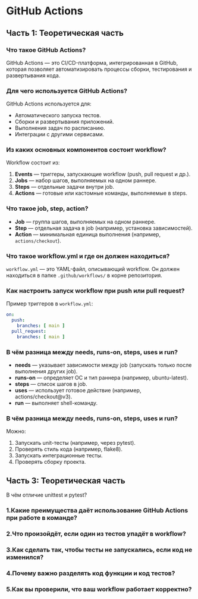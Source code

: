 # GitHub Actions

## Часть 1: Теоретическая часть

### Что такое GitHub Actions?
GitHub Actions — это CI/CD-платформа, интегрированная в GitHub, которая позволяет автоматизировать процессы сборки, тестирования и развертывания кода.

### Для чего используется GitHub Actions?
GitHub Actions используется для:
- Автоматического запуска тестов.
- Сборки и развертывания приложений.
- Выполнения задач по расписанию.
- Интеграции с другими сервисами.

### Из каких основных компонентов состоит workflow?
Workflow состоит из:
1. **Events** — триггеры, запускающие workflow (push, pull request и др.).
2. **Jobs** — набор шагов, выполняемых на одном раннере.
3. **Steps** — отдельные задачи внутри job.
4. **Actions** — готовые или кастомные команды, выполняемые в steps.

### Что такое job, step, action?
- **Job** — группа шагов, выполняемых на одном раннере.
- **Step** — отдельная задача в job (например, установка зависимостей).
- **Action** — минимальная единица выполнения (например, `actions/checkout`).

### Что такое workflow.yml и где он должен находиться?
`workflow.yml` — это YAML-файл, описывающий workflow. Он должен находиться в папке `.github/workflows/` в корне репозитория.

### Как настроить запуск workflow при push или pull request?
Пример триггеров в `workflow.yml`:
```yaml
on:
  push:
    branches: [ main ]
  pull_request:
    branches: [ main ]
```

### В чём разница между needs, runs-on, steps, uses и run?
- **needs** — указывает зависимости между job (запускать только после выполнения других job).
- **runs-on** — определяет ОС и тип раннера (например, ubuntu-latest).
- **steps** — список шагов в job.
- **uses** — использует готовое действие (например, actions/checkout@v3).
- **run** — выполняет shell-команду.

### В чём разница между needs, runs-on, steps, uses и run?
Можно:

1. Запускать unit-тесты (например, через pytest).
2. Проверять стиль кода (например, flake8).
3. Запускать интеграционные тесты.
4. Проверять сборку проекта.

## Часть 3: Теоретическая часть
В чём отличие unittest и pytest?

### 1.Какие преимущества даёт использование GitHub Actions при работе в команде?

### 2.Что произойдёт, если один из тестов упадёт в workflow?

### 3.Как сделать так, чтобы тесты не запускались, если код не изменился?

### 4.Почему важно разделять код функции и код тестов?

### 5.Как вы проверили, что ваш workflow работает корректно?

